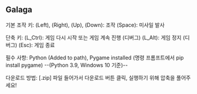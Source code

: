   ## Galaga

기본 조작 키: 
      (Left), (Right), (Up), (Down): 조작
      (Space): 미사일 발사

단축 키:
    (L_Ctrl): 게임 다시 시작 또는 게임 계속 진행 (디버그)
    (L_Alt): 게임 정지 (디버그)
    (Esc): 게임 종료

필수 사항: Python (Added to path), Pygame installed (명령 프롬프트에서 pip install pygame) --(Python 3.9, Windows 10 기준)--


다운로드 방법: [.zip] 파일 들어가서 다운로드 버튼 클릭, 실행하기 위해 압축을 풀어주세요!
